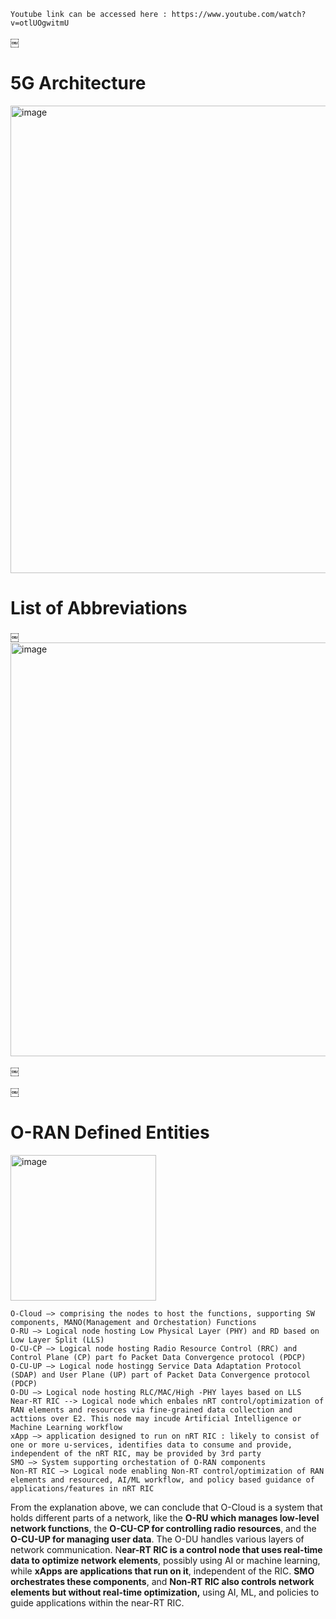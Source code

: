 ```
Youtube link can be accessed here : https://www.youtube.com/watch?v=otlUOgwitmU
```
￼
# 5G Architecture
<img width="748" alt="image" src="https://github.com/bmw-ece-ntust/internship/assets/123353805/ff97db08-41b0-43e2-9d78-44994e22961a">

# List of Abbreviations
￼<img width="662" alt="image" src="https://github.com/bmw-ece-ntust/internship/assets/123353805/41f96464-29c5-435c-99e5-4bf708e25eb7">

￼

 
￼
# O-RAN Defined Entities
<img width="233" alt="image" src="https://github.com/bmw-ece-ntust/internship/assets/123353805/af72f17c-18bf-4634-9ed9-5be32a965a87">

```
O-Cloud —> comprising the nodes to host the functions, supporting SW components, MANO(Management and Orchestation) Functions
O-RU —> Logical node hosting Low Physical Layer (PHY) and RD based on Low Layer Split (LLS)
O-CU-CP —> Logical node hosting Radio Resource Control (RRC) and Control Plane (CP) part fo Packet Data Convergence protocol (PDCP)
O-CU-UP —> Logical node hostingg Service Data Adaptation Protocol (SDAP) and User Plane (UP) part of Packet Data Convergence protocol (PDCP)
O-DU —> Logical node hosting RLC/MAC/High -PHY layes based on LLS
Near-RT RIC --> Logical node which enbales nRT control/optimization of RAN elements and resources via fine-grained data collection and acttions over E2. This node may incude Artificial Intelligence or Machine Learning workflow
xApp —> application designed to run on nRT RIC : likely to consist of one or more u-services, identifies data to consume and provide, independent of the nRT RIC, may be provided by 3rd party
SMO —> System supporting orchestation of O-RAN components
Non-RT RIC —> Logical node enabling Non-RT control/optimization of RAN elements and resourced, AI/ML workflow, and policy based guidance of applications/features in nRT RIC
```
From the explanation above, we can conclude that O-Cloud is a system that holds different parts of a network, like the **O-RU which manages low-level network functions**, the **O-CU-CP for controlling radio resources**, and the **O-CU-UP for managing user data**. The O-DU handles various layers of network communication. N**ear-RT RIC is a control node that uses real-time data to optimize network elements**, possibly using AI or machine learning, while **xApps are applications that run on it**, independent of the RIC. **SMO orchestrates these components**, and **Non-RT RIC also controls network elements but without real-time optimization,** using AI, ML, and policies to guide applications within the near-RT RIC.


